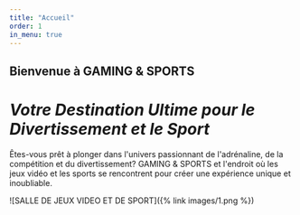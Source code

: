 ```yaml
---
title: "Accueil"
order: 1
in_menu: true
---
```

<style>
@import url('https://fonts.googleapis.com/css2?family=Honk&display=swap');
</style>

## Bienvenue à GAMING & SPORTS   
# _Votre Destination Ultime pour le Divertissement et le Sport_ 

Êtes-vous prêt à plonger dans l'univers passionnant de l'adrénaline, de la compétition et du divertissement? GAMING & SPORTS et l'endroit où les jeux vidéo et les sports se rencontrent pour créer une expérience unique et inoubliable.


![SALLE DE JEUX VIDEO ET DE SPORT]({% link images/1.png %}) 